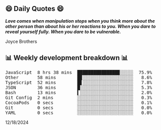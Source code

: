 ## 😄 Daily Quotes 😄

_**Love comes when manipulation stops when you think more about the other person than about his or her reactions to you. When you dare to reveal yourself fully. When you dare to be vulnerable.**_

Joyce Brothers



## 📊 Weekly development breakdown 📊

<pre>JavaScript  8 hrs 38 mins  ███████████████▉░░░░░  75.9%
Other       58 mins        █▊░░░░░░░░░░░░░░░░░░░   8.6%
TypeScript  52 mins        █▋░░░░░░░░░░░░░░░░░░░   7.8%
JSON        36 mins        █░░░░░░░░░░░░░░░░░░░░   5.3%
Bash        13 mins        ▍░░░░░░░░░░░░░░░░░░░░   2.0%
Git Config  2 mins         ░░░░░░░░░░░░░░░░░░░░░   0.3%
CocoaPods   0 secs         ░░░░░░░░░░░░░░░░░░░░░   0.1%
Git         0 secs         ░░░░░░░░░░░░░░░░░░░░░   0.0%
YAML        0 secs         ░░░░░░░░░░░░░░░░░░░░░   0.0%</pre>

12/18/2024